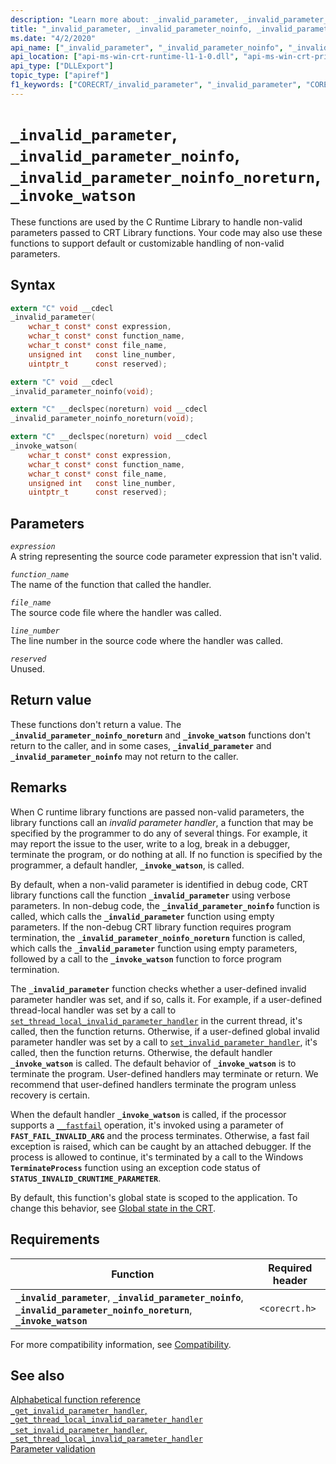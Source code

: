 ```yaml
---
description: "Learn more about: _invalid_parameter, _invalid_parameter_noinfo, _invalid_parameter_noinfo_noreturn, _invoke_watson"
title: "_invalid_parameter, _invalid_parameter_noinfo, _invalid_parameter_noinfo_noreturn, _invoke_watson"
ms.date: "4/2/2020"
api_name: ["_invalid_parameter", "_invalid_parameter_noinfo", "_invalid_parameter_noinfo_noreturn", "_invoke_watson", "_o__invalid_parameter_noinfo", "_o__invalid_parameter_noinfo_noreturn"]
api_location: ["api-ms-win-crt-runtime-l1-1-0.dll", "api-ms-win-crt-private-l1-1-0.dll"]
api_type: ["DLLExport"]
topic_type: ["apiref"]
f1_keywords: ["CORECRT/_invalid_parameter", "_invalid_parameter", "CORECRT/_invalid_parameter_noinfo", "_invalid_parameter_noinfo", "CORECRT/_invalid_parameter_noinfo_noreturn", "_invalid_parameter_noinfo_noreturn", "CORECRT/_invoke_watson", "_invoke_watson"]
---
```

# `_invalid_parameter`, `_invalid_parameter_noinfo`, `_invalid_parameter_noinfo_noreturn`, `_invoke_watson`

These functions are used by the C Runtime Library to handle non-valid parameters passed to CRT Library functions. Your code may also use these functions to support default or customizable handling of non-valid parameters.

## Syntax

```C
extern "C" void __cdecl
_invalid_parameter(
    wchar_t const* const expression,
    wchar_t const* const function_name,
    wchar_t const* const file_name,
    unsigned int   const line_number,
    uintptr_t      const reserved);

extern "C" void __cdecl
_invalid_parameter_noinfo(void);

extern "C" __declspec(noreturn) void __cdecl
_invalid_parameter_noinfo_noreturn(void);

extern "C" __declspec(noreturn) void __cdecl
_invoke_watson(
    wchar_t const* const expression,
    wchar_t const* const function_name,
    wchar_t const* const file_name,
    unsigned int   const line_number,
    uintptr_t      const reserved);
```

## Parameters

*`expression`*\
A string representing the source code parameter expression that isn't valid.

*`function_name`*\
The name of the function that called the handler.

*`file_name`*\
The source code file where the handler was called.

*`line_number`*\
The line number in the source code where the handler was called.

*`reserved`*\
Unused.

## Return value

These functions don't return a value. The **`_invalid_parameter_noinfo_noreturn`** and **`_invoke_watson`** functions don't return to the caller, and in some cases, **`_invalid_parameter`** and **`_invalid_parameter_noinfo`** may not return to the caller.

## Remarks

When C runtime library functions are passed non-valid parameters, the library functions call an *invalid parameter handler*, a function that may be specified by the programmer to do any of several things. For example, it may report the issue to the user, write to a log, break in a debugger, terminate the program, or do nothing at all. If no function is specified by the programmer, a default handler, **`_invoke_watson`**, is called.

By default, when a non-valid parameter is identified in debug code, CRT library functions call the function **`_invalid_parameter`** using verbose parameters. In non-debug code, the **`_invalid_parameter_noinfo`** function is called, which calls the **`_invalid_parameter`** function using empty parameters. If the non-debug CRT library function requires program termination, the **`_invalid_parameter_noinfo_noreturn`** function is called, which calls the **`_invalid_parameter`** function using empty parameters, followed by a call to the **`_invoke_watson`** function to force program termination.

The **`_invalid_parameter`** function checks whether a user-defined invalid parameter handler was set, and if so, calls it. For example, if a user-defined thread-local handler was set by a call to [`set_thread_local_invalid_parameter_handler`](set-invalid-parameter-handler-set-thread-local-invalid-parameter-handler.md) in the current thread, it's called, then the function returns. Otherwise, if a user-defined global invalid parameter handler was set by a call to [`set_invalid_parameter_handler`](set-invalid-parameter-handler-set-thread-local-invalid-parameter-handler.md), it's called, then the function returns. Otherwise, the default handler **`_invoke_watson`** is called. The default behavior of **`_invoke_watson`** is to terminate the program. User-defined handlers may terminate or return. We recommend that user-defined handlers terminate the program unless recovery is certain.

When the default handler **`_invoke_watson`** is called, if the processor supports a [`__fastfail`](../../intrinsics/fastfail.md) operation, it's invoked using a parameter of **`FAST_FAIL_INVALID_ARG`** and the process terminates. Otherwise, a fast fail exception is raised, which can be caught by an attached debugger. If the process is allowed to continue, it's terminated by a call to the Windows **`TerminateProcess`** function using an exception code status of **`STATUS_INVALID_CRUNTIME_PARAMETER`**.

By default, this function's global state is scoped to the application. To change this behavior, see [Global state in the CRT](../global-state.md).

## Requirements

|Function|Required header|
|--------------|------------------|
|**`_invalid_parameter`**, **`_invalid_parameter_noinfo`**, **`_invalid_parameter_noinfo_noreturn`**, **`_invoke_watson`**|`<corecrt.h>`|

For more compatibility information, see [Compatibility](../compatibility.md).

## See also

[Alphabetical function reference](crt-alphabetical-function-reference.md)\
[`_get_invalid_parameter_handler`, `_get_thread_local_invalid_parameter_handler`](get-invalid-parameter-handler-get-thread-local-invalid-parameter-handler.md)\
[`_set_invalid_parameter_handler`, `_set_thread_local_invalid_parameter_handler`](set-invalid-parameter-handler-set-thread-local-invalid-parameter-handler.md)\
[Parameter validation](../parameter-validation.md)
